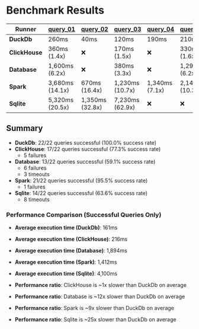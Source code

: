 # Benchmark Results

| Runner | [query_01](Queries/query_01.sql) | [query_02](Queries/query_02.sql) | [query_03](Queries/query_03.sql) | [query_04](Queries/query_04.sql) | [query_05](Queries/query_05.sql) | [query_06](Queries/query_06.sql) | [query_07](Queries/query_07.sql) | [query_08](Queries/query_08.sql) | [query_09](Queries/query_09.sql) | [query_10](Queries/query_10.sql) | [query_11](Queries/query_11.sql) | [query_12](Queries/query_12.sql) | [query_13](Queries/query_13.sql) | [query_14](Queries/query_14.sql) | [query_15](Queries/query_15.sql) | [query_16](Queries/query_16.sql) | [query_17](Queries/query_17.sql) | [query_18](Queries/query_18.sql) | [query_19](Queries/query_19.sql) | [query_20](Queries/query_20.sql) | [query_21](Queries/query_21.sql) | [query_22](Queries/query_22.sql) |
|--------|------------|------------|------------|------------|------------|------------|------------|------------|------------|------------|------------|------------|------------|------------|------------|------------|------------|------------|------------|------------|------------|------------|
| **DuckDb** | 260ms | 40ms | 120ms | 190ms | 210ms | 20ms | 90ms | 280ms | 350ms | 160ms | 40ms | 60ms | 180ms | 10ms | 20ms | 30ms | 240ms | 360ms | 250ms | 50ms | 570ms | 30ms |
| **ClickHouse** | 360ms (1.4x) | ❌ | 170ms (1.5x) | ❌ | 330ms (1.6x) | 40ms (1.8x) | 120ms (1.3x) | 360ms (1.3x) | 440ms (1.2x) | 260ms (1.6x) | 50ms (1.4x) | 100ms (1.7x) | 160ms (1.2x) | 20ms (1.5x) | ❌ | 40ms (1.2x) | 330ms (1.4x) | 330ms (1.1x) | 530ms (2.1x) | 60ms (1.1x) | ❌ | ❌ |
| **Database** | 1,600ms (6.2x) | ❌ | 380ms (3.3x) | ❌ | 1,290ms (6.2x) | 120ms (5.6x) | 3,290ms (37.4x) | 250ms (1.1x) | ❌ | 630ms (3.9x) | 550ms (14.6x) | 460ms (7.7x) | 4,290ms (23.2x) | 170ms (12.9x) | ❌ | ❌ | 6,140ms (25.5x) | 5,470ms (15.2x) | ❌ | ❌ | ❌ | ❌ |
| **Spark** | 3,680ms (14.1x) | 670ms (16.4x) | 1,230ms (10.7x) | 1,340ms (7.1x) | 2,140ms (10.3x) | 130ms (6.2x) | 1,410ms (16.0x) | 830ms (2.9x) | 1,710ms (4.9x) | 1,440ms (9.0x) | 370ms (9.8x) | 560ms (9.5x) | 1,440ms (7.8x) | 190ms (14.8x) | ❌ | 500ms (17.2x) | 1,610ms (6.7x) | 4,070ms (11.3x) | 550ms (2.2x) | 440ms (8.2x) | 4,990ms (8.8x) | 350ms (11.8x) |
| **Sqlite** | 5,320ms (20.5x) | 1,350ms (32.8x) | 7,230ms (62.9x) | ❌ | ❌ | 750ms (35.5x) | 2,990ms (34.0x) | 13,640ms (48.0x) | 17,450ms (50.0x) | 940ms (5.8x) | 1,130ms (29.8x) | 740ms (12.5x) | 4,130ms (22.3x) | 400ms (30.9x) | 1,120ms (62.2x) | 240ms (8.1x) | ❌ | ❌ | ❌ | ❌ | ❌ | ❌ |

## Summary

- **DuckDb**: 22/22 queries successful (100.0% success rate)
- **ClickHouse**: 17/22 queries successful (77.3% success rate)
  - 5 failures
- **Database**: 13/22 queries successful (59.1% success rate)
  - 6 failures
  - 3 timeouts
- **Spark**: 21/22 queries successful (95.5% success rate)
  - 1 failures
- **Sqlite**: 14/22 queries successful (63.6% success rate)
  - 8 timeouts

### Performance Comparison (Successful Queries Only)
- **Average execution time (DuckDb)**: 161ms
- **Average execution time (ClickHouse)**: 216ms
- **Average execution time (Database)**: 1,894ms
- **Average execution time (Spark)**: 1,412ms
- **Average execution time (Sqlite)**: 4,100ms

- **Performance ratio**: ClickHouse is ~1x slower than DuckDb on average
- **Performance ratio**: Database is ~12x slower than DuckDb on average
- **Performance ratio**: Spark is ~9x slower than DuckDb on average
- **Performance ratio**: Sqlite is ~25x slower than DuckDb on average

